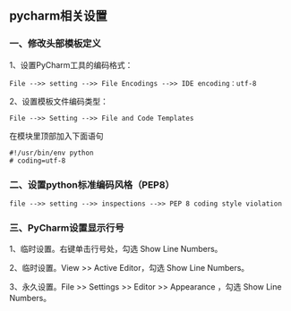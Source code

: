## pycharm相关设置

### 一、修改头部模板定义

1、设置PyCharm工具的编码格式：
```
File -->> setting -->> File Encodings -->> IDE encoding：utf-8 
```

2、设置模板文件编码类型：
```
File -->> Setting -->> File and Code Templates
```

在模块里顶部加入下面语句
```
#!/usr/bin/env python
# coding=utf-8
```



### 二、设置python标准编码风格（PEP8）
```
file -->> setting -->> inspections -->> PEP 8 coding style violation
```



### 三、PyCharm设置显示行号

1、临时设置。右键单击行号处，勾选 Show Line Numbers。

2、临时设置。View >> Active Editor，勾选 Show Line Numbers。

3、永久设置。File >> Settings >> Editor >> Appearance ，勾选 Show Line Numbers。
